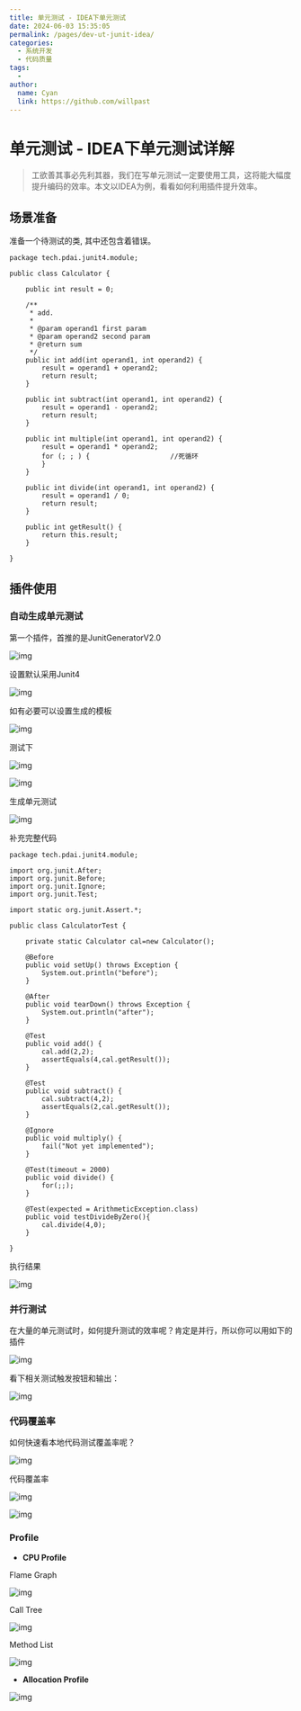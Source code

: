 ```yaml
---
title: 单元测试 - IDEA下单元测试
date: 2024-06-03 15:35:05
permalink: /pages/dev-ut-junit-idea/
categories:
  - 系统开发
  - 代码质量
tags:
  - 
author: 
  name: Cyan
  link: https://github.com/willpast
---
```

# 单元测试 - IDEA下单元测试详解

> 工欲善其事必先利其器，我们在写单元测试一定要使用工具，这将能大幅度提升编码的效率。本文以IDEA为例，看看如何利用插件提升效率。

 
## 场景准备

准备一个待测试的类, 其中还包含着错误。

    
    
    package tech.pdai.junit4.module;
    
    public class Calculator {
    
        public int result = 0;
    
        /**
         * add.
         *
         * @param operand1 first param
         * @param operand2 second param
         * @return sum
         */
        public int add(int operand1, int operand2) {
            result = operand1 + operand2;
            return result;
        }
    
        public int subtract(int operand1, int operand2) {
            result = operand1 - operand2;
            return result;
        }
    
        public int multiple(int operand1, int operand2) {
            result = operand1 * operand2;
            for (; ; ) {                    //死循环
            }
        }
    
        public int divide(int operand1, int operand2) {
            result = operand1 / 0;
            return result;
        }
    
        public int getResult() {
            return this.result;
        }
    
    }
    

## 插件使用

### 自动生成单元测试

第一个插件，首推的是JunitGeneratorV2.0

![img](https://cdn.jsdelivr.net/gh/willpast/image/blog/ka_java/dev-ut-idea-1.png)

设置默认采用Junit4

![img](https://cdn.jsdelivr.net/gh/willpast/image/blog/ka_java/dev-ut-idea-2.png)

如有必要可以设置生成的模板

![img](https://cdn.jsdelivr.net/gh/willpast/image/blog/ka_java/dev-ut-idea-3.png)

测试下

![img](https://cdn.jsdelivr.net/gh/willpast/image/blog/ka_java/dev-ut-idea-4.png)

![img](https://cdn.jsdelivr.net/gh/willpast/image/blog/ka_java/dev-ut-idea-5.png)

生成单元测试

![img](https://cdn.jsdelivr.net/gh/willpast/image/blog/ka_java/dev-ut-idea-6.png)

补充完整代码

    
    
    package tech.pdai.junit4.module;
    
    import org.junit.After;
    import org.junit.Before;
    import org.junit.Ignore;
    import org.junit.Test;
    
    import static org.junit.Assert.*;
    
    public class CalculatorTest {
    
        private static Calculator cal=new Calculator();
    
        @Before
        public void setUp() throws Exception {
            System.out.println("before");
        }
    
        @After
        public void tearDown() throws Exception {
            System.out.println("after");
        }
    
        @Test
        public void add() {
            cal.add(2,2);
            assertEquals(4,cal.getResult());
        }
    
        @Test
        public void subtract() {
            cal.subtract(4,2);
            assertEquals(2,cal.getResult());
        }
    
        @Ignore
        public void multiply() {
            fail("Not yet implemented");
        }
    
        @Test(timeout = 2000)
        public void divide() {
            for(;;);
        }
    
        @Test(expected = ArithmeticException.class)
        public void testDivideByZero(){
            cal.divide(4,0);
        }
    
    }
    

执行结果

![img](https://cdn.jsdelivr.net/gh/willpast/image/blog/ka_java/dev-ut-idea-7.png)

### 并行测试

在大量的单元测试时，如何提升测试的效率呢？肯定是并行，所以你可以用如下的插件

![img](https://cdn.jsdelivr.net/gh/willpast/image/blog/ka_java/dev-ut-idea-8.png)

看下相关测试触发按钮和输出：

![img](https://cdn.jsdelivr.net/gh/willpast/image/blog/ka_java/dev-ut-idea-9.png)

### 代码覆盖率

如何快速看本地代码测试覆盖率呢？

![img](https://cdn.jsdelivr.net/gh/willpast/image/blog/ka_java/dev-ut-idea-10.png)

代码覆盖率

![img](https://cdn.jsdelivr.net/gh/willpast/image/blog/ka_java/dev-ut-idea-11.png)

![img](https://cdn.jsdelivr.net/gh/willpast/image/blog/ka_java/dev-ut-idea-12.png)

### Profile

  * **CPU Profile**

Flame Graph

![img](https://cdn.jsdelivr.net/gh/willpast/image/blog/ka_java/dev-ut-idea-13.png)

Call Tree

![img](https://cdn.jsdelivr.net/gh/willpast/image/blog/ka_java/dev-ut-idea-14.png)

Method List

![img](https://cdn.jsdelivr.net/gh/willpast/image/blog/ka_java/dev-ut-idea-15.png)

  * **Allocation Profile**

![img](https://cdn.jsdelivr.net/gh/willpast/image/blog/ka_java/dev-ut-idea-16.png)


 
